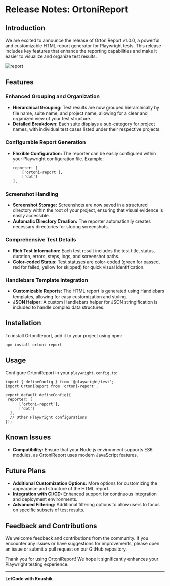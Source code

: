# Release Notes: OrtoniReport

## Introduction

We are excited to announce the release of OrtoniReport v1.0.0, a powerful and customizable HTML report generator for Playwright tests. This release includes key features that enhance the reporting capabilities and make it easier to visualize and organize test results.

![report](https://github.com/ortoniKC/ortoni-report/assets/58769833/9770cdc9-ccf3-459b-bbe8-fcd28be8330e)


## Features

### Enhanced Grouping and Organization
- **Hierarchical Grouping:** Test results are now grouped hierarchically by file name, suite name, and project name, allowing for a clear and organized view of your test structure.
- **Detailed Breakdown:** Each suite displays a sub-category for project names, with individual test cases listed under their respective projects.

### Configurable Report Generation
- **Flexible Configuration:** The reporter can be easily configured within your Playwright configuration file. Example:
  ```JS/TS
  reporter: [
      ['ortoni-report'],
      ['dot']
  ],
  ```

### Screenshot Handling
- **Screenshot Storage:** Screenshots are now saved in a structured directory within the root of your project, ensuring that visual evidence is easily accessible.
- **Automatic Directory Creation:** The reporter automatically creates necessary directories for storing screenshots.

### Comprehensive Test Details
- **Rich Test Information:** Each test result includes the test title, status, duration, errors, steps, logs, and screenshot paths.
- **Color-coded Status:** Test statuses are color-coded (green for passed, red for failed, yellow for skipped) for quick visual identification.

### Handlebars Template Integration
- **Customizable Reports:** The HTML report is generated using Handlebars templates, allowing for easy customization and styling.
- **JSON Helper:** A custom Handlebars helper for JSON stringification is included to handle complex data structures.

## Installation

To install OrtoniReport, add it to your project using npm:

```bash
npm install ortoni-report
```

## Usage

Configure OrtoniReport in your `playwright.config.ts`:

``` javascript/typescript
import { defineConfig } from '@playwright/test';
import OrtoniReport from 'ortoni-report';

export default defineConfig({
 reporter: [
      ['ortoni-report'],
      ['dot']
  ],
  // Other Playwright configurations
});
```

## Known Issues

- **Compatibility:** Ensure that your Node.js environment supports ES6 modules, as OrtoniReport uses modern JavaScript features.

## Future Plans

- **Additional Customization Options:** More options for customizing the appearance and structure of the HTML report.
- **Integration with CI/CD:** Enhanced support for continuous integration and deployment environments.
- **Advanced Filtering:** Additional filtering options to allow users to focus on specific subsets of test results.

## Feedback and Contributions

We welcome feedback and contributions from the community. If you encounter any issues or have suggestions for improvements, please open an issue or submit a pull request on our GitHub repository.

Thank you for using OrtoniReport! We hope it significantly enhances your Playwright testing experience.

---

**LetCode with Koushik**
